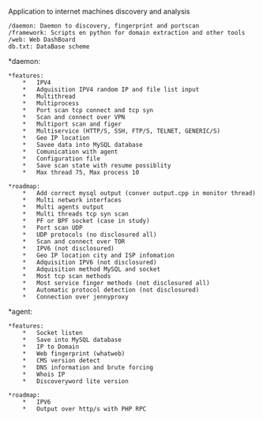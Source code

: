 Application to internet machines discovery and analysis


	/daemon: Daemon to discovery, fingerprint and portscan
	/framework: Scripts en python for domain extraction and other tools
	/web: Web DashBoard
	db.txt: DataBase scheme




*daemon:

	*features:
		*	IPV4
		*	Adquisition IPV4 random IP and file list input
		*	Multithread
		*	Multiprocess
		* 	Port scan tcp connect and tcp syn
		* 	Scan and connect over VPN
		* 	Multiport scan and figer
		* 	Multiservice (HTTP/S, SSH, FTP/S, TELNET, GENERIC/S)
		*	Geo IP location
		*	Savee data into MySQL database
		*	Comunication with agent
		*	Configuration file 
		*	Save scan state with resume possiblity
		*	Max thread 75, Max process 10 
	
	*roadmap:
		*	Add correct mysql output (conver output.cpp in monitor thread) 
		*	Multi network interfaces
		*	Multi agents output
		*	Multi threads tcp syn scan
		*	PF or BPF socket (case in study)
		*	Port scan UDP
		*	UDP protocols (no disclosured all)
		*	Scan and connect over TOR
		*	IPV6 (not disclosured) 
		*	Geo IP location city and ISP infomation
		*	Adquisition IPV6 (not disclosured)
		*	Adquisition method MySQL and socket
		*	Most tcp scan methods
		*	Most service finger methods (not disclosured all)
		*	Automatic protocol detection (not disclosured)
		*	Connection over jennyproxy


*agent:

	*features:
		*	Socket listen
		*	Save into MySQL database
		*	IP to Domain
		*	Web fingerprint (whatweb)
		*	CMS version detect
		*	DNS information and brute forcing
		*	Whois IP 
		*	Discoveryword lite version

	*roadmap:
		*	IPV6
		*	Output over http/s with PHP RPC



